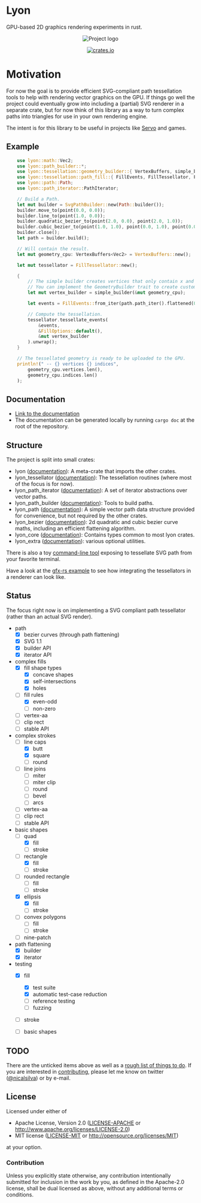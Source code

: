 # Lyon
GPU-based 2D graphics rendering experiments in rust.

<p align="center">
<img src="https://nical.github.io/lyon-doc/lyon-logo.svg" alt="Project logo">
</p>

<p align="center">
  <a href="https://crates.io/crates/lyon">
      <img src="http://meritbadge.herokuapp.com/lyon" alt="crates.io">
  </a>
</p>

# Motivation

For now the goal is to provide efficient SVG-compliant path tessellation tools to help with rendering vector graphics on the GPU. If things go well the project could eventually grow into including a (partial) SVG renderer in a separate crate, but for now think of this library as a way to turn complex paths into triangles for use in your own rendering engine.

The intent is for this library to be useful in projects like [Servo](https://servo.org/) and games.

## Example

```rust
    use lyon::math::Vec2;
    use lyon::path_builder::*;
    use lyon::tessellation::geometry_builder::{ VertexBuffers, simple_builder };
    use lyon::tessellation::path_fill::{ FillEvents, FillTessellator, FillOptions };
    use lyon::path::Path;
    use lyon::path_iterator::PathIterator;

    // Build a Path.
    let mut builder = SvgPathBuilder::new(Path::builder());
    builder.move_to(point(0.0, 0.0));
    builder.line_to(point(1.0, 0.0));
    builder.quadratic_bezier_to(point(2.0, 0.0), point(2.0, 1.0));
    builder.cubic_bezier_to(point(1.0, 1.0), point(0.0, 1.0), point(0.0, 0.0));
    builder.close();
    let path = builder.build();

    // Will contain the result.
    let mut geometry_cpu: VertexBuffers<Vec2> = VertexBuffers::new();

    let mut tessellator = FillTessellator::new();

    {
        // The simple builder creates vertices that only contain x and y coordinates.
        // You can implement the GeometryBuilder trait to create custom vertices.
        let mut vertex_builder = simple_builder(&mut geometry_cpu);

        let events = FillEvents::from_iter(path.path_iter().flattened(0.09));

        // Compute the tessellation.
        tessellator.tessellate_events(
            &events,
            &FillOptions::default(),
            &mut vertex_builder
        ).unwrap();
    }

    // The tessellated geometry is ready to be uploaded to the GPU.
    println!(" -- {} vertices {} indices",
        geometry_cpu.vertices.len(),
        geometry_cpu.indices.len()
    );
```
## Documentation

* [Link to the documentation](https://nical.github.io/lyon-doc/lyon/index.html)
* The documentation can be generated locally by running ```cargo doc``` at the root of the repository.

## Structure

The project is split into small crates:
* lyon ([documentation](https://nical.github.io/lyon-doc/lyon/index.html)): A meta-crate that imports the other crates.
* lyon_tessellator ([documentation](https://nical.github.io/lyon-doc/lyon_tessellator/index.html)): The tessellation routines (where most of the focus is for now).
* lyon_path_iterator ([documentation](https://nical.github.io/lyon-doc/lyon_path_iterator/index.html)): A set of iterator abstractions over vector paths.
* lyon_path_builder ([documentation](https://nical.github.io/lyon-doc/lyon_path_builder/index.html)): Tools to build paths.
* lyon_path ([documentation](https://nical.github.io/lyon-doc/lyon_path/)): A simple vector path data structure provided for convenience, but not required by the other crates.
* lyon_bezier ([documentation](https://nical.github.io/lyon-doc/lyon_bezier/index.html)): 2d quadratic and cubic bezier curve maths, including an efficient flattening algorithm.
* lyon_core ([documentation](https://nical.github.io/lyon-doc/lyon_core/index.html)): Contains types common to most lyon crates.
* lyon_extra ([documentation](https://nical.github.io/lyon-doc/lyon_extra/index.html)): various optional utilities.

There is also a toy [command-line tool](cli) exposing to tessellate SVG path from your favorite terminal.

Have a look at the [gfx-rs example](examples/gfx_logo) to see how integrating the tessellators in a renderer can look like.

## Status

The focus right now is on implementing a SVG compliant path tessellator (rather than an actual SVG render).

- path
  - [x] bezier curves (through path flattening)
  - [x] SVG 1.1
  - [x] builder API
  - [x] iterator API
- complex fills
  - [x] fill shape types
    - [x] concave shapes
    - [x] self-intersections
    - [x] holes
  - [ ] fill rules
    - [x] even-odd
    - [ ] non-zero
  - [ ] vertex-aa
  - [ ] clip rect
  - [ ] stable API
- complex strokes
  - [ ] line caps
    - [x] butt
    - [x] square
    - [ ] round
  - [ ] line joins
    - [ ] miter
    - [ ] miter clip
    - [ ] round
    - [ ] bevel
    - [ ] arcs
  - [ ] vertex-aa
  - [ ] clip rect
  - [ ] stable API
- basic shapes
  - [ ] quad
    - [x] fill
    - [ ] stroke
  - [ ] rectangle
    - [x] fill
    - [ ] stroke
  - [ ] rounded rectangle
    - [ ] fill
    - [ ] stroke
  - [x] ellipsis
    - [x] fill
    - [ ] stroke
  - [ ] convex polygons
    - [ ] fill
    - [ ] stroke
  - [ ] nine-patch
- path flattening
  - [x] builder
  - [x] iterator
- testing
  - [x] fill
    - [x] test suite
    - [x] automatic test-case reduction
    - [ ] reference testing
    - [ ] fuzzing
  - [ ] stroke
  - [ ] basic shapes


## TODO

There are the unticked items above as well as a [rough list of things to do](https://github.com/nical/lyon/wiki/TODO). If you are interested in [contributing](https://github.com/nical/lyon/wiki/Contribute), please let me know on twitter ([@nicalsilva](https://twitter.com/nicalsilva)) or by e-mail.


## License

Licensed under either of

 * Apache License, Version 2.0 ([LICENSE-APACHE](LICENSE-APACHE) or http://www.apache.org/licenses/LICENSE-2.0)
 * MIT license ([LICENSE-MIT](LICENSE-MIT) or http://opensource.org/licenses/MIT)

at your option.

### Contribution

Unless you explicitly state otherwise, any contribution intentionally submitted for inclusion in the work by you, as defined in the Apache-2.0 license, shall be dual licensed as above, without any additional terms or conditions.

